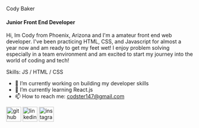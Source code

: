 Cody Baker
#### Junior Front End Developer
Hi, Im Cody from Phoenix, Arizona and I'm a amateur front end web developer. I've been practicing HTML, CSS, and Javascript for almost a year now and am ready to get my feet wet! I enjoy problem solving especially in a team environment and am excited to start my journey into the world of coding and tech!

Skills:  JS / HTML / CSS

- 🔭 I’m currently working on building my developer skills 
- 🌱 I’m currently learning React.js 
- 📫 How to reach me: codster147@gmail.com 


[<img src='https://cdn.jsdelivr.net/npm/simple-icons@3.0.1/icons/github.svg' alt='github' height='40'>](https://github.com/C0dex147)  [<img src='https://cdn.jsdelivr.net/npm/simple-icons@3.0.1/icons/linkedin.svg' alt='linkedin' height='40'>](https://www.linkedin.com/in/www.linkedin.com/in/cody-baker-18b623264/)  [<img src='https://cdn.jsdelivr.net/npm/simple-icons@3.0.1/icons/instagram.svg' alt='instagram' height='40'>](https://www.instagram.com/codex_147/)  

